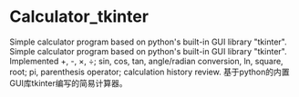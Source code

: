 # Calculator_tkinter
Simple calculator program based on python's built-in GUI library "tkinter". Simple calculator program based on python's built-in GUI library "tkinter". Implemented +, -, ×, ÷; sin, cos, tan, angle/radian conversion, ln, square, root; pi, parenthesis operator; calculation history review. 基于python的内置GUI库tkinter编写的简易计算器。 
